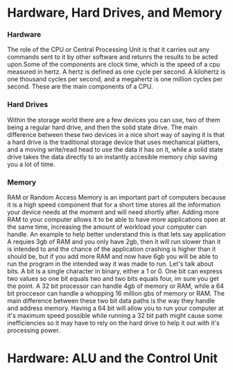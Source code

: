 # Hardware, Hard Drives, and Memory


### Hardware
The role of the CPU or Central Processing Unit is that it carries out any commands sent to it by other software and retunrs the results to be acted upon.Some of the components are clock time, which is the speed of a cpu measured in hertz. A hertz is defined as one cycle per second. A kilohertz is one thousand cycles per second, and a megahertz is one million cycles per second. These are the main components of a CPU.

### Hard Drives
Within the storage world there are a few devices you can use, two of them being a regular hard drive, and then the solid state drive. The main difference between these two devices in a nice short way of saying it is that a hard drive is the traditional storage device that uses mechanical platters, and a moving write/read head to use the data it has on it, while a solid state drive takes the data directly to an instantly accesible memory chip saving you a lot of time. 

### Memory
RAM or Random Access Memory is an important part of computers because it is a high speed component that for a short time stores all the information your device needs at the moment and will need shortly after. Adding more RAM to your computer allows it to be able to have more applications open at the same time, increasing the amount of workload your computer can handle. An example to help better understand this is that lets say application A requies 3gb of RAM and you only have 2gb, then it will run slower than it is intended to and the chance of the application crashing is higher than it should be, but if you add more RAM and now have 6gb you will be able to run the program in the intended way it was made to run. Let's talk about bits. A bit is a single character in binary, either a 1 or 0. One bit can express two values so one bit equals two and two bits equals four, im sure you get the point. A 32 bit processor can handle 4gb of memory or RAM, while a 64 bit proccesor can handle a whopping 16 million gbs of memory or RAM. The main difference between these two bit data paths is the way they handle and address memory. Having a 64 bit will allow you to run your computer at it's maximum speed possible while running a 32 bit path might cause some inefficiencies so it may have to rely on the hard drive to help it out with it's processing power.

# Hardware: ALU and the Control Unit
